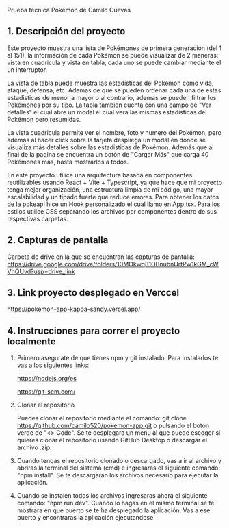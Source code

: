 Prueba tecnica Pokémon de Camilo Cuevas

## 1. Descripción del proyecto

Este proyecto muestra una lista de Pokémones de primera generación (del 1 al 151), la información de cada Pokémon se puede visualizar de 2 maneras: vista en cuadricula y vista en tabla, cada uno se puede cambiar mediante el un interruptor.

La vista de tabla puede muestra las estadisticas del Pokémon como vida, ataque, defensa, etc. Ademas de que se pueden ordenar cada una de estas estadisticas de menor a mayor o al contrario, ademas se pueden filtrar los Pokémones por su tipo. La tabla tambien cuenta con una campo de "Ver detalles" el cual abre un modal el cual vera las mismas estadisticas del Pokémon pero resumidas.

La vista cuadricula permite ver el nombre, foto y numero del Pokémon, pero ademas al hacer click sobre la tarjeta despliega un modal en donde se visualiza más detalles sobre las estadisticas de Pokémon. Además que al final de la pagina se encuentra un botón de "Cargar Más" que carga 40 Pokémones más, hasta mostrarlos a todos.

En este proyecto utilice una arquitectura basada en componentes reutilizables usando React + Vite + Typescript, ya que hace que mi proyecto tenga mejor organización, una estructura limpia de mi código, una mayor escalabilidad y un tipado fuerte que reduce errores. Para obtener los datos de la pokeapi hice un Hook personalizado el cual llamo en App.tsx. Para los estilos utilice CSS separando los archivos por componentes dentro de sus respectivas carpetas.

## 2. Capturas de pantalla

Carpeta de drive en la que se encuentran las capturas de pantalla: https://drive.google.com/drive/folders/10MOkwq81OBnubnUrtPw1kGM_cWVhQUvd?usp=drive_link

## 3. Link proyecto desplegado en Verccel

https://pokemon-app-kappa-sandy.vercel.app/

## 4. Instrucciones para correr el proyecto localmente

1. Primero asegurate de que tienes npm y git instalado.
   Para instalarlos te vas a los siguientes links:

   https://nodejs.org/es

   https://git-scm.com/

2. Clonar el repositorio

   Puedes clonar el repositorio mediante el comando: git clone https://github.com/camilo520/pokemon-app.git o pulsando el botón verde de "<> Code". Se te desplegara un menu al que puede escoger si quieres clonar el repositorio usando GitHub Desktop o descargar el archivo .zip.

3. Cuando tengas el repositorio clonado o descargado, vas a ir al archivo y abriras la terminal del sistema (cmd) e ingresaras el siguiente comando: "npm install". Se te descargaran los archivos necesario para ejecutar la aplicación.

4. Cuando se instalen todos los archivos ingresaras ahora el siguiente comando: "npm run dev". Cuando lo hagas en el mismo terminal se te mostrara en que puerto se te ha desplegado la aplicación. Vas a ese puerto y encontraras la aplicación ejecutandose.
